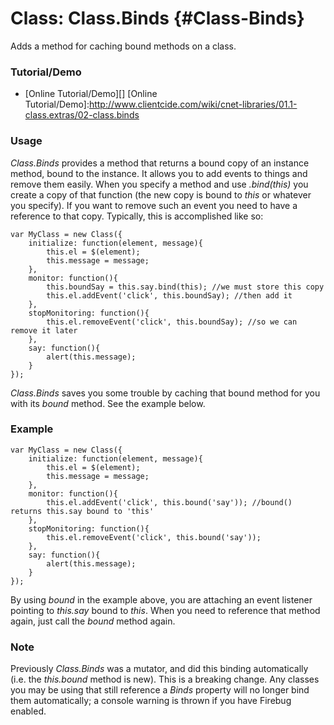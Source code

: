 Class: Class.Binds {#Class-Binds}
=================================
Adds a method for caching bound methods on a class.

### Tutorial/Demo

* [Online Tutorial/Demo][]
[Online Tutorial/Demo]:http://www.clientcide.com/wiki/cnet-libraries/01.1-class.extras/02-class.binds

### Usage

*Class.Binds* provides a method that returns a bound copy of an instance method, bound to the instance. It allows you to add events to things and remove them easily. When you specify a method and use *.bind(this)* you create a copy of that function (the new copy is bound to *this* or whatever you specify). If you want to remove such an event you need to have a reference to that copy. Typically, this is accomplished like so:

	var MyClass = new Class({
		initialize: function(element, message){
			this.el = $(element);
			this.message = message;
		},
		monitor: function(){
			this.boundSay = this.say.bind(this); //we must store this copy
			this.el.addEvent('click', this.boundSay); //then add it
		},
		stopMonitoring: function(){
			this.el.removeEvent('click', this.boundSay); //so we can remove it later
		},
		say: function(){
			alert(this.message);
		}
	});

*Class.Binds* saves you some trouble by caching that bound method for you with its *bound* method. See the example below.

### Example

	var MyClass = new Class({
		initialize: function(element, message){
			this.el = $(element);
			this.message = message;
		},
		monitor: function(){
			this.el.addEvent('click', this.bound('say')); //bound() returns this.say bound to 'this'
		},
		stopMonitoring: function(){
			this.el.removeEvent('click', this.bound('say'));
		},
		say: function(){
			alert(this.message);
		}
	});

By using *bound* in the example above, you are attaching an event listener pointing to *this.say* bound to *this*. When you need to reference that method again, just call the *bound* method again.

### Note

Previously *Class.Binds* was a mutator, and did this binding automatically (i.e. the *this.bound* method is new). This is a breaking change. Any classes you may be using that still reference a *Binds* property will no longer bind them automatically; a console warning is thrown if you have Firebug enabled.

[Class]: /core/Class/Class